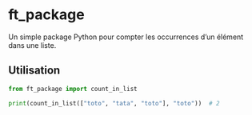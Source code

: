 # ft_package

Un simple package Python pour compter les occurrences d’un élément dans une liste.

## Utilisation

```python
from ft_package import count_in_list

print(count_in_list(["toto", "tata", "toto"], "toto"))  # 2
```